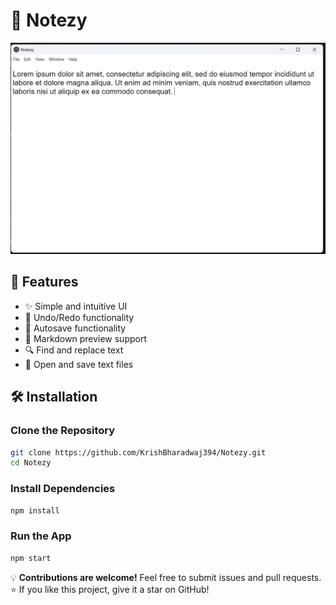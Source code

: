 # 📝 Notezy

![Notezy Screenshot](notezy.png)

## 🚀 Features

- ✨ Simple and intuitive UI  
- 🎨 Undo/Redo functionality 
- 💾 Autosave functionality  
- 📝 Markdown preview support  
- 🔍 Find and replace text  
- 📂 Open and save text files  

## 🛠️ Installation

### Clone the Repository  
```sh
git clone https://github.com/KrishBharadwaj394/Notezy.git
cd Notezy
```

### Install Dependencies  
```sh
npm install
```

### Run the App  
```sh
npm start
```

💡 **Contributions are welcome!** Feel free to submit issues and pull requests.  
⭐ If you like this project, give it a star on GitHub!  
